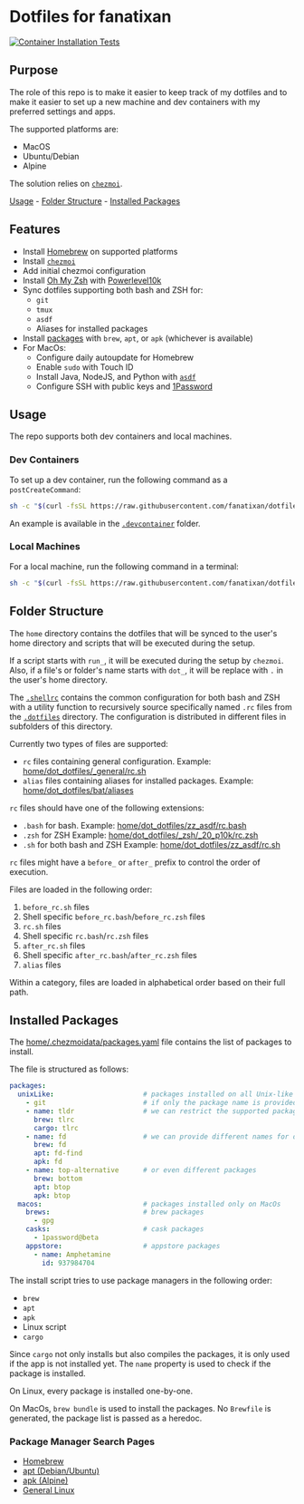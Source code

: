 # Dotfiles for fanatixan

[![Container Installation Tests](https://github.com/fanatixan/dotfiles/actions/workflows/pipeline.yml/badge.svg)](https://github.com/fanatixan/dotfiles/actions/workflows/pipeline.yml)

## Purpose

The role of this repo is to make it easier to keep track of my dotfiles
and to make it easier to set up a new machine and dev containers with my
preferred settings and apps.

The supported platforms are:

- MacOS
- Ubuntu/Debian
- Alpine

The solution relies on [`chezmoi`](https://www.chezmoi.io/).

[Usage](#usage) -
[Folder Structure](#folder-structure) -
[Installed Packages](#installed-packages)

## Features

- Install [Homebrew](https://brew.sh/) on supported platforms
- Install [`chezmoi`](https://www.chezmoi.io/)
- Add initial chezmoi configuration
- Install [Oh My Zsh](https://ohmyz.sh/) with [Powerlevel10k](https://github.com/romkatv/powerlevel10k)
- Sync dotfiles supporting both bash and ZSH for:
  - `git`
  - `tmux`
  - `asdf`
  - Aliases for installed packages
- Install [packages](#installed-packages) with `brew`, `apt`, or `apk` (whichever is available)
- For MacOs:
  - Configure daily autoupdate for Homebrew
  - Enable `sudo` with Touch ID
  - Install Java, NodeJS, and Python with [`asdf`](https://asdf-vm.com/)
  - Configure SSH with public keys and [1Password](https://1password.com/)

## Usage

The repo supports both dev containers and local machines.

### Dev Containers

To set up a dev container, run the following command as a `postCreateCommand`:

```sh
sh -c "$(curl -fsSL https://raw.githubusercontent.com/fanatixan/dotfiles/refs/heads/main/init-container.sh)"
```

An example is available in the [`.devcontainer`](.devcontainer) folder.

### Local Machines

For a local machine, run the following command in a terminal:

```sh
sh -c "$(curl -fsSL https://raw.githubusercontent.com/fanatixan/dotfiles/refs/heads/main/init-pc.sh)"
```

## Folder Structure

The `home` directory contains the dotfiles that will be synced to the user's home directory
and scripts that will be executed during the setup.

If a script starts with `run_`, it will be executed during the setup by `chezmoi`.
Also, if a file's or folder's name starts with `dot_`, it will be replace with
`.` in the user's home directory.

The [`.shellrc`](home/dot_shellrc) contains the common configuration for both bash
and ZSH with a utility function to recursively source specifically named `.rc` files
from the [`.dotfiles`](home/dot_dotfiles/) directory. The configuration is distributed
in different files in subfolders of this directory.

Currently two types of files are supported:

- `rc` files containing general configuration.
  Example: [home/dot_dotfiles/_general/rc.sh](home/dot_dotfiles/_general/rc.sh)
- `alias` files containing aliases for installed packages.
  Example: [home/dot_dotfiles/bat/aliases](home/dot_dotfiles/bat/aliases)

`rc` files should have one of the following extensions:

- `.bash` for bash.
  Example: [home/dot_dotfiles/zz_asdf/rc.bash](home/dot_dotfiles/zz_asdf/rc.bash)
- `.zsh` for ZSH
  Example: [home/dot_dotfiles/_zsh/_20_p10k/rc.zsh](home/dot_dotfiles/_zsh/_20_p10k/rc.zsh)
- `.sh` for both bash and ZSH
  Example: [home/dot_dotfiles/zz_asdf/rc.sh](home/dot_dotfiles/zz_asdf/rc.sh)

`rc` files might have a `before_` or `after_` prefix to control the order of execution.

Files are loaded in the following order:

1. `before_rc.sh` files
2. Shell specific `before_rc.bash`/`before_rc.zsh` files
3. `rc.sh` files
4. Shell specific `rc.bash`/`rc.zsh` files
5. `after_rc.sh` files
6. Shell specific `after_rc.bash`/`after_rc.zsh` files
7. `alias` files

Within a category, files are loaded in alphabetical order based on their full path.

## Installed Packages

The [home/.chezmoidata/packages.yaml](home/.chezmoidata/packages.yaml) file contains
the list of packages to install.

The file is structured as follows:

```yaml
packages:
  unixLike:                      # packages installed on all Unix-like systems
    - git                        # if only the package name is provided, it is will be searhed in every supported package manager
    - name: tldr                 # we can restrict the supported package managers
      brew: tlrc        
      cargo: tlrc
    - name: fd                   # we can provide different names for different package managers
      brew: fd
      apt: fd-find
      apk: fd
    - name: top-alternative      # or even different packages
      brew: bottom
      apt: btop
      apk: btop
  macos:                         # packages installed only on MacOs
    brews:                       # brew packages
      - gpg
    casks:                       # cask packages
      - 1password@beta
    appstore:                    # appstore packages
      - name: Amphetamine
        id: 937984704

```

The install script tries to use package managers in the following order:

- `brew`
- `apt`
- `apk`
- Linux script
- `cargo`

Since `cargo` not only installs but also compiles the packages, it is only used
if the app is not installed yet. The `name` property is used to check if the package
is installed.

On Linux, every package is installed one-by-one.

On MacOs, `brew bundle` is used to install the packages. No `Brewfile` is generated,
the package list is passed as a heredoc.

### Package Manager Search Pages

- [Homebrew](https://formulae.brew.sh/)
- [apt (Debian/Ubuntu)](https://packages.ubuntu.com/)
- [apk (Alpine)](https://pkgs.alpinelinux.org/)
- [General Linux](https://pkgs.org/)
